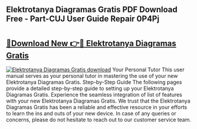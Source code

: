 ## Elektrotanya Diagramas Gratis PDF Download Free - Part-CUJ User Guide Repair 0P4Pj

# <h2><a href="http://dfihov.blite.top/?on=Elektrotanya+Diagramas+Gratis">🔗Download New 👉🔴 Elektrotanya Diagramas Gratis</a></h2>

[![Elektrotanya Diagramas Gratis download](https://i.imgur.com/lujVjoI.png)](http://dfihov.blite.top/?on=Elektrotanya+Diagramas+Gratis)
Your Personal Tutor This user manual serves as your personal tutor in mastering the use of your new Elektrotanya Diagramas Gratis. Step-by-Step Guide The following pages provide a detailed step-by-step guide to setting up your Elektrotanya Diagramas Gratis. Experience the seamless integration of list of features with your new Elektrotanya Diagramas Gratis. We trust that the Elektrotanya Diagramas Gratis has been a reliable and effective resource in your efforts to learn the ins and outs of your new device. In case of any queries or concerns, please do not hesitate to reach out to our customer service team.
